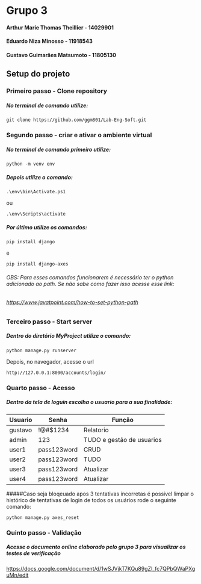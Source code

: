 # Grupo 3

#### Arthur Marie Thomas Theillier - 14029901
#### Eduardo Niza Minosso - 11918543
#### Gustavo Guimarães Matsumoto - 11805130

## Setup do projeto

### Primeiro passo - Clone repository
##### No terminal de comando utilize:

```
git clone https://github.com/ggm801/Lab-Eng-Soft.git
```

### Segundo passo - criar e ativar o ambiente virtual
##### No terminal de comando primeiro utilize:

```
python -m venv env
```

##### Depois utilize o comando:

```
.\env\bin\Activate.ps1
```
ou
```
.\env\Scripts\activate
```

##### Por último utilize os comandos:

```
pip install django
```
e

```
pip install django-axes
```

###### OBS: Para esses comandos funcionarem é necessário ter o python adicionado ao path. Se não sabe como fazer isso acesse esse link:
###### https://www.javatpoint.com/how-to-set-python-path

### Terceiro passo - Start server

##### Dentro do diretório MyProject utilize o comando:

```
python manage.py runserver
```

Depois, no navegador, acesse o url

```
http://127.0.0.1:8000/accounts/login/
```
### Quarto passo - Acesso
##### Dentro da tela de loguin escolha o usuario para a sua finalidade:

| Usuario  | Senha | Função |
| ------------- | ------------- | ------------- |
| gustavo  | !@#$1234  |Relatorio|
| admin  | 123  |TUDO e gestão de usuarios|
| user1  | pass123word  |CRUD|
| user2  | pass123word  |TUDO|
| user3  | pass123word  |Atualizar|
| user4  | pass123word  |Atualizar|

#####Caso seja bloqeuado apos 3 tentativas incorretas é possivel limpar o histórico de tentativas de login de todos os usuários rode o seguinte comando:
```
python manage.py axes_reset
```

### Quinto passo - Validação
##### Acesse o documento online elaborado pelo grupo 3 para visualizar os testes de verificação
https://docs.google.com/document/d/1wSJVjkT7KQu89gZl_fc7QPbQWaPXguMn/edit



